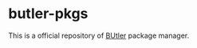 # butler-pkgs

This is a official repository of [BUtler](https://github.com/Per-Terra/butler) package manager.
